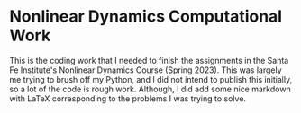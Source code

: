 # Nonlinear Dynamics Computational Work

This is the coding work that I needed to finish the assignments in the Santa Fe Institute's Nonlinear Dynamics Course (Spring 2023). This was largely me trying to brush off my Python, and I did not intend to publish this initially, so a lot of the code is rough work. Although, I did add some nice markdown with LaTeX corresponding to the problems I was trying to solve.
